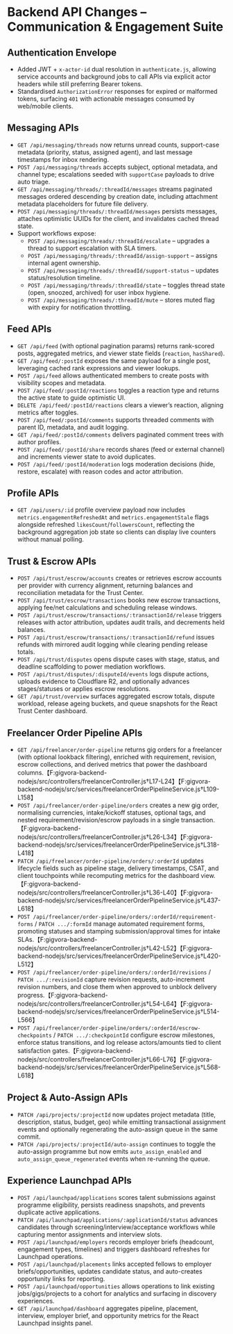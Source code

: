# Backend API Changes – Communication & Engagement Suite

## Authentication Envelope
- Added JWT + `x-actor-id` dual resolution in `authenticate.js`, allowing service accounts and background jobs to call APIs via explicit actor headers while still preferring Bearer tokens.
- Standardised `AuthorizationError` responses for expired or malformed tokens, surfacing `401` with actionable messages consumed by web/mobile clients.

## Messaging APIs
- `GET /api/messaging/threads` now returns unread counts, support-case metadata (priority, status, assigned agent), and last message timestamps for inbox rendering.
- `POST /api/messaging/threads` accepts subject, optional metadata, and channel type; escalations seeded with `supportCase` payloads to drive auto triage.
- `GET /api/messaging/threads/:threadId/messages` streams paginated messages ordered descending by creation date, including attachment metadata placeholders for future file delivery.
- `POST /api/messaging/threads/:threadId/messages` persists messages, attaches optimistic UUIDs for the client, and invalidates cached thread state.
- Support workflows expose:
  - `POST /api/messaging/threads/:threadId/escalate` – upgrades a thread to support escalation with SLA timers.
  - `POST /api/messaging/threads/:threadId/assign-support` – assigns internal agent ownership.
  - `POST /api/messaging/threads/:threadId/support-status` – updates status/resolution timeline.
  - `POST /api/messaging/threads/:threadId/state` – toggles thread state (open, snoozed, archived) for user inbox hygiene.
  - `POST /api/messaging/threads/:threadId/mute` – stores muted flag with expiry for notification throttling.

## Feed APIs
- `GET /api/feed` (with optional pagination params) returns rank-scored posts, aggregated metrics, and viewer state fields (`reaction`, `hasShared`).
- `GET /api/feed/:postId` exposes the same payload for a single post, leveraging cached rank expressions and viewer lookups.
- `POST /api/feed` allows authenticated members to create posts with visibility scopes and metadata.
- `POST /api/feed/:postId/reactions` toggles a reaction type and returns the active state to guide optimistic UI.
- `DELETE /api/feed/:postId/reactions` clears a viewer’s reaction, aligning metrics after toggles.
- `POST /api/feed/:postId/comments` supports threaded comments with parent ID, metadata, and audit logging.
- `GET /api/feed/:postId/comments` delivers paginated comment trees with author profiles.
- `POST /api/feed/:postId/share` records shares (feed or external channel) and increments viewer state to avoid duplicates.
- `POST /api/feed/:postId/moderation` logs moderation decisions (hide, restore, escalate) with reason codes and actor attribution.

## Profile APIs
- `GET /api/users/:id` profile overview payload now includes `metrics.engagementRefreshedAt` and `metrics.engagementStale` flags alongside refreshed `likesCount`/`followersCount`, reflecting the background aggregation job state so clients can display live counters without manual polling.

## Trust & Escrow APIs
- `POST /api/trust/escrow/accounts` creates or retrieves escrow accounts per provider with currency alignment, returning balances and reconciliation metadata for the Trust Center.
- `POST /api/trust/escrow/transactions` books new escrow transactions, applying fee/net calculations and scheduling release windows.
- `POST /api/trust/escrow/transactions/:transactionId/release` triggers releases with actor attribution, updates audit trails, and decrements held balances.
- `POST /api/trust/escrow/transactions/:transactionId/refund` issues refunds with mirrored audit logging while clearing pending release totals.
- `POST /api/trust/disputes` opens dispute cases with stage, status, and deadline scaffolding to power mediation workflows.
- `POST /api/trust/disputes/:disputeId/events` logs dispute actions, uploads evidence to Cloudflare R2, and optionally advances stages/statuses or applies escrow resolutions.
- `GET /api/trust/overview` surfaces aggregated escrow totals, dispute workload, release ageing buckets, and queue snapshots for the React Trust Center dashboard.

## Freelancer Order Pipeline APIs
- `GET /api/freelancer/order-pipeline` returns gig orders for a freelancer (with optional lookback filtering), enriched with requirement, revision, escrow collections, and derived metrics that power the dashboard columns.【F:gigvora-backend-nodejs/src/controllers/freelancerController.js†L17-L24】【F:gigvora-backend-nodejs/src/services/freelancerOrderPipelineService.js†L109-L158】
- `POST /api/freelancer/order-pipeline/orders` creates a new gig order, normalising currencies, intake/kickoff statuses, optional tags, and nested requirement/revision/escrow payloads in a single transaction.【F:gigvora-backend-nodejs/src/controllers/freelancerController.js†L26-L34】【F:gigvora-backend-nodejs/src/services/freelancerOrderPipelineService.js†L318-L418】
- `PATCH /api/freelancer/order-pipeline/orders/:orderId` updates lifecycle fields such as pipeline stage, delivery timestamps, CSAT, and client touchpoints while recomputing metrics for the dashboard view.【F:gigvora-backend-nodejs/src/controllers/freelancerController.js†L36-L40】【F:gigvora-backend-nodejs/src/services/freelancerOrderPipelineService.js†L437-L618】
- `POST /api/freelancer/order-pipeline/orders/:orderId/requirement-forms` / `PATCH .../:formId` manage automated requirement forms, promoting statuses and stamping submission/approval times for intake SLAs.【F:gigvora-backend-nodejs/src/controllers/freelancerController.js†L42-L52】【F:gigvora-backend-nodejs/src/services/freelancerOrderPipelineService.js†L420-L512】
- `POST /api/freelancer/order-pipeline/orders/:orderId/revisions` / `PATCH .../:revisionId` capture revision requests, auto-increment revision numbers, and close them when approved to unblock delivery progress.【F:gigvora-backend-nodejs/src/controllers/freelancerController.js†L54-L64】【F:gigvora-backend-nodejs/src/services/freelancerOrderPipelineService.js†L514-L566】
- `POST /api/freelancer/order-pipeline/orders/:orderId/escrow-checkpoints` / `PATCH .../:checkpointId` configure escrow milestones, enforce status transitions, and log release actors/amounts tied to client satisfaction gates.【F:gigvora-backend-nodejs/src/controllers/freelancerController.js†L66-L76】【F:gigvora-backend-nodejs/src/services/freelancerOrderPipelineService.js†L568-L618】

## Project & Auto-Assign APIs
- `PATCH /api/projects/:projectId` now updates project metadata (title, description, status, budget, geo) while emitting transactional assignment events and optionally regenerating the auto-assign queue in the same commit.
- `PATCH /api/projects/:projectId/auto-assign` continues to toggle the auto-assign programme but now emits `auto_assign_enabled` and `auto_assign_queue_regenerated` events when re-running the queue.

## Experience Launchpad APIs
- `POST /api/launchpad/applications` scores talent submissions against programme eligibility, persists readiness snapshots, and prevents duplicate active applications.
- `PATCH /api/launchpad/applications/:applicationId/status` advances candidates through screening/interview/acceptance workflows while capturing mentor assignments and interview slots.
- `POST /api/launchpad/employers` records employer briefs (headcount, engagement types, timelines) and triggers dashboard refreshes for Launchpad operations.
- `POST /api/launchpad/placements` links accepted fellows to employer briefs/opportunities, updates candidate status, and auto-creates opportunity links for reporting.
- `POST /api/launchpad/opportunities` allows operations to link existing jobs/gigs/projects to a cohort for analytics and surfacing in discovery experiences.
- `GET /api/launchpad/dashboard` aggregates pipeline, placement, interview, employer brief, and opportunity metrics for the React Launchpad insights panel.
